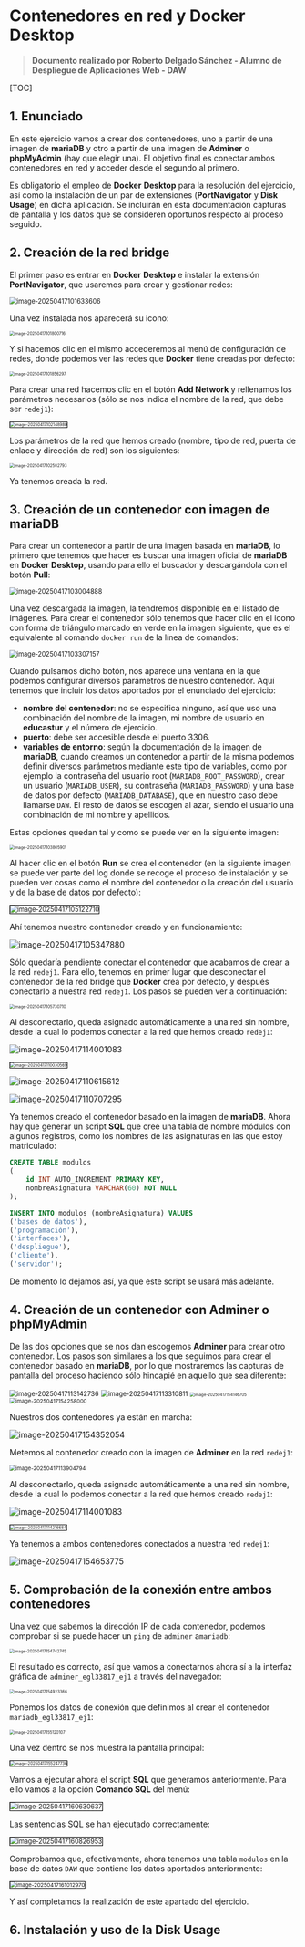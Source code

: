 # Contenedores en red y Docker Desktop

> **Documento realizado por Roberto Delgado Sánchez - Alumno de Despliegue de Aplicaciones Web - DAW**

[TOC]

## 1. Enunciado

En este ejercicio vamos a crear dos contenedores, uno a partir de una imagen de **mariaDB** y otro a partir de una imagen de **Adminer** o **phpMyAdmin** (hay que elegir una). El objetivo final es conectar ambos contenedores en red y acceder desde el segundo al primero.

Es obligatorio el empleo de **Docker** **Desktop** para la resolución del ejercicio, así como la instalación de un par de extensiones (**PortNavigator** y **Disk** **Usage**) en dicha aplicación. Se incluirán en esta documentación capturas de pantalla y los datos que se consideren oportunos respecto al proceso seguido.

## 2. Creación de la red bridge

El primer paso es entrar en **Docker** **Desktop** e instalar la extensión **PortNavigator**, que usaremos para crear y gestionar redes:

<img src="./ejercicio1.assets/image-20250417101633606.png" alt="image-20250417101633606" style="zoom:80%;" />

Una vez instalada nos aparecerá su icono:

<img src="./ejercicio1.assets/image-20250417101800716.png" alt="image-20250417101800716" style="zoom: 50%;" />

Y si hacemos clic en el mismo accederemos al menú de configuración de redes, donde podemos ver las redes que **Docker** tiene creadas por defecto:

<img src="./ejercicio1.assets/image-20250417101856297.png" alt="image-20250417101856297" style="zoom:50%;" />

Para crear una red hacemos clic en el botón **Add Network** y rellenamos los parámetros necesarios (sólo se nos indica el nombre de la red, que debe ser `redej1`):

<img src="./ejercicio1.assets/image-20250417102148980.png" alt="image-20250417102148980" style="zoom:50%;border:1px solid black;" />

Los parámetros de la red que hemos creado (nombre, tipo de red, puerta de enlace y dirección de red) son los siguientes:

<img src="./ejercicio1.assets/image-20250417102502793.png" alt="image-20250417102502793" style="zoom:50%;" />

Ya tenemos creada la red.

## 3. Creación de un contenedor con imagen de mariaDB

Para crear un contenedor a partir de una imagen basada en **mariaDB**, lo primero que tenemos que hacer es buscar una imagen oficial de **mariaDB** en **Docker** **Desktop**, usando para ello el buscador y descargándola con el botón **Pull**:

<img src="./ejercicio1.assets/image-20250417103004888.png" alt="image-20250417103004888" style="zoom:80%;" />

Una vez descargada la imagen, la tendremos disponible en el listado de imágenes. Para crear el contenedor sólo tenemos que hacer clic en el icono con forma de triángulo marcado en verde en la imagen siguiente, que es el equivalente al comando `docker run` de la línea de comandos:

<img src="./ejercicio1.assets/image-20250417103307157.png" alt="image-20250417103307157" style="zoom:80%;" />

Cuando pulsamos dicho botón, nos aparece una ventana en la que podemos configurar diversos parámetros de nuestro contenedor. Aquí tenemos que incluir los datos aportados por el enunciado del ejercicio:

- **nombre del contenedor**: no se especifica ninguno, así que uso una combinación del nombre de la imagen, mi nombre de usuario en **educastur** y el número de ejercicio.
- **puerto**: debe ser accesible desde el puerto 3306.
- **variables de entorno**: según la documentación de la imagen de **mariaDB**, cuando creamos un contenedor a partir de la misma podemos definir diversos parámetros mediante este tipo de variables, como por ejemplo la contraseña del usuario root (`MARIADB_ROOT_PASSWORD`), crear un usuario (`MARIADB_USER`), su contraseña (`MARIADB_PASSWORD`) y una base de datos por defecto (`MARIADB_DATABASE`), que en nuestro caso debe llamarse `DAW`. El resto de datos se escogen al azar, siendo el usuario una combinación de mi nombre y apellidos. 

Estas opciones quedan tal y como se puede ver en la siguiente imagen:

<img src="./ejercicio1.assets/image-20250417103805901.png" alt="image-20250417103805901" style="zoom: 50%;" />

Al hacer clic en el botón **Run** se crea el contenedor (en la siguiente imagen se puede ver parte del log donde se recoge el proceso de instalación y se pueden ver cosas como el nombre del contenedor o la creación del usuario y de la base de datos por defecto):

<img src="./ejercicio1.assets/image-20250417105122710.png" alt="image-20250417105122710" style="zoom:80%;border:1px solid black;" />

Ahí tenemos nuestro contenedor creado y en funcionamiento:

![image-20250417105347880](./ejercicio1.assets/image-20250417105347880.png)

Sólo quedaría pendiente conectar el contenedor que acabamos de crear a la red `redej1`. Para ello, tenemos en primer lugar que desconectar el contenedor de la red bridge que **Docker** crea por defecto, y después conectarlo a nuestra red `redej1`. Los pasos se pueden ver a continuación:

<img src="./ejercicio1.assets/image-20250417105730710.png" alt="image-20250417105730710" style="zoom: 50%;" />

Al desconectarlo, queda asignado automáticamente a una red sin nombre, desde la cual lo podemos conectar a la red que hemos creado `redej1`:

![image-20250417114001083](./ejercicio1.assets/image-20250417114001083.png)

<img src="./ejercicio1.assets/image-20250417110030569.png" alt="image-20250417110030569" style="zoom:50%;border:1px solid black;" />

![image-20250417110615612](./ejercicio1.assets/image-20250417110615612.png)

![image-20250417110707295](./ejercicio1.assets/image-20250417110707295.png)

Ya tenemos creado el contenedor basado en la imagen de **mariaDB**. Ahora hay que generar un script **SQL** que cree una tabla de nombre módulos con algunos registros, como los nombres de las asignaturas en las que estoy matriculado:

```sql
CREATE TABLE modulos
(
	id INT AUTO_INCREMENT PRIMARY KEY,
	nombreAsignatura VARCHAR(60) NOT NULL
);

INSERT INTO modulos (nombreAsignatura) VALUES
('bases de datos'),
('programación'),
('interfaces'),
('despliegue'),
('cliente'),
('servidor');
```

De momento lo dejamos así, ya que este script se usará más adelante.

## 4. Creación de un contenedor con Adminer o phpMyAdmin

De las dos opciones que se nos dan escogemos **Adminer** para crear otro contenedor. Los pasos son similares a los que seguimos para crear el contenedor basado en **mariaDB**, por lo que mostraremos las capturas de pantalla del proceso haciendo sólo hincapié en aquello que sea diferente:

<img src="./ejercicio1.assets/image-20250417113142736.png" alt="image-20250417113142736" style="zoom:80%;" />

<img src="./ejercicio1.assets/image-20250417113310811.png" alt="image-20250417113310811" style="zoom:80%;" />

<img src="./ejercicio1.assets/image-20250417154146705.png" alt="image-20250417154146705" style="zoom:50%;" />

<img src="./ejercicio1.assets/image-20250417154258000.png" alt="image-20250417154258000" style="zoom:67%;" />

Nuestros dos contenedores ya están en marcha:

![image-20250417154352054](./ejercicio1.assets/image-20250417154352054.png)

Metemos al contenedor creado con la imagen de **Adminer** en la red `redej1`:

<img src="./ejercicio1.assets/image-20250417113904794.png" alt="image-20250417113904794" style="zoom:67%;" />

Al desconectarlo, queda asignado automáticamente a una red sin nombre, desde la cual lo podemos conectar a la red que hemos creado `redej1`:

![image-20250417114001083](./ejercicio1.assets/image-20250417114001083.png)

<img src="./ejercicio1.assets/image-20250417114216684.png" alt="image-20250417114216684" style="zoom:50%;border:1px solid black;" />

Ya tenemos a ambos contenedores conectados a nuestra red `redej1`:

![image-20250417154653775](./ejercicio1.assets/image-20250417154653775.png)

## 5. Comprobación de la conexión entre ambos contenedores

Una vez que sabemos la dirección IP de cada contenedor, podemos comprobar si se puede hacer un `ping` de `adminer` a`mariadb`:

<img src="./ejercicio1.assets/image-20250417154742745.png" alt="image-20250417154742745" style="zoom:50%;" />

El resultado es correcto, así que vamos a conectarnos ahora sí a la interfaz gráfica de `adminer_egl33817_ej1` a través del navegador:

<img src="./ejercicio1.assets/image-20250417154923366.png" alt="image-20250417154923366" style="zoom: 50%;" />

Ponemos los datos de conexión que definimos al crear el contenedor `mariadb_egl33817_ej1`:

<img src="./ejercicio1.assets/image-20250417155120107.png" alt="image-20250417155120107" style="zoom:50%;" />

Una vez dentro se nos muestra la pantalla principal:

<img src="./ejercicio1.assets/image-20250417155247736.png" alt="image-20250417155247736" style="zoom: 50%;border:1px solid black;" />

Vamos a ejecutar ahora el script **SQL** que generamos anteriormente. Para ello vamos a la opción **Comando SQL** del menú:

<img src="./ejercicio1.assets/image-20250417160630637.png" alt="image-20250417160630637" style="zoom:80%;border:1px solid black;" />

Las sentencias SQL se han ejecutado correctamente:

<img src="./ejercicio1.assets/image-20250417160826953.png" alt="image-20250417160826953" style="zoom:80%;border:1px solid black;" />

Comprobamos que, efectivamente, ahora tenemos una tabla `modulos` en la base de datos `DAW` que contiene los datos aportados anteriormente:

<img src="./ejercicio1.assets/image-20250417161012970.png" alt="image-20250417161012970" style="zoom:67%;border:1px solid black;" />

Y así completamos la realización de este apartado del ejercicio.

## 6. Instalación y uso de la Disk Usage
